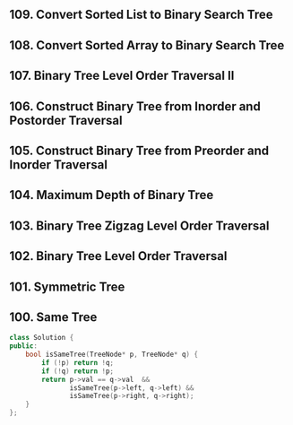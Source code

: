 ## 109. Convert Sorted List to Binary Search Tree 
## 108. Convert Sorted Array to Binary Search Tree  
## 107. Binary Tree Level Order Traversal II  
## 106. Construct Binary Tree from Inorder and Postorder Traversal  
## 105. Construct Binary Tree from Preorder and Inorder Traversal 
## 104. Maximum Depth of Binary Tree  
## 103. Binary Tree Zigzag Level Order Traversal  
## 102. Binary Tree Level Order Traversal 
## 101. Symmetric Tree  
## 100. Same Tree

```cpp
class Solution {
public:
    bool isSameTree(TreeNode* p, TreeNode* q) {
        if (!p) return !q;
        if (!q) return !p;
        return p->val == q->val  && 
               isSameTree(p->left, q->left) &&
               isSameTree(p->right, q->right);
    }
};
```
